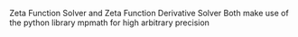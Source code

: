 Zeta Function Solver and Zeta Function Derivative Solver 
Both make use of the python library mpmath for high arbitrary precision
